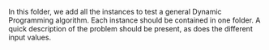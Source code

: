 In this folder, we add all the instances to test a general Dynamic Programming algorithm.
Each instance should be contained in one folder.
A quick description of the problem should be present, as does the different input values.
